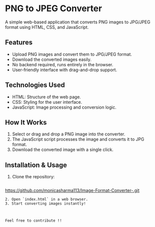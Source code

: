 # PNG to JPEG Converter

A simple web-based application that converts PNG images to JPG/JPEG format using HTML, CSS, and JavaScript.

## Features
- Upload PNG images and convert them to JPG/JPEG format.
- Download the converted images easily.
- No backend required, runs entirely in the browser.
- User-friendly interface with drag-and-drop support.

## Technologies Used
- HTML: Structure of the web page.
- CSS: Styling for the user interface.
- JavaScript: Image processing and conversion logic.

## How It Works
1. Select or drag and drop a PNG image into the converter.
2. The JavaScript script processes the image and converts it to JPG format.
3. Download the converted image with a single click.

## Installation & Usage
1. Clone the repository:
   ```sh
  https://github.com/monicasharma113/Image-Format-Converter-.git
   ```
2. Open `index.html` in a web browser.
3. Start converting images instantly!



Feel free to contribute !!

